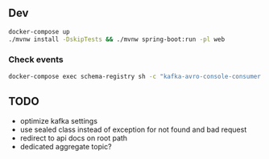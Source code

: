 
## Dev

```bash
docker-compose up
./mvnw install -DskipTests && ./mvnw spring-boot:run -pl web
```

### Check events

```bash
docker-compose exec schema-registry sh -c "kafka-avro-console-consumer --bootstrap-server kafka:29092 --topic job-log --from-beginning --property print.key=true --key-deserializer=org.apache.kafka.common.serialization.StringDeserializer"
```

## TODO

* optimize kafka settings
* use sealed class instead of exception for not found and bad request
* redirect to api docs on root path
* dedicated aggregate topic?